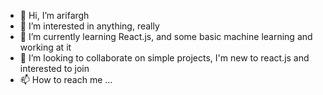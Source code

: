 - 👋 Hi, I’m arifargh
- 👀 I’m interested in anything, really
- 🌱 I’m currently learning React.js, and some basic machine learning and working at it
- 💞️ I’m looking to collaborate on simple projects, I'm new to react.js and interested to join
- 📫 How to reach me ...

<!---
arifazan/arifazan is a ✨ special ✨ repository because its `README.md` (this file) appears on your GitHub profile.
You can click the Preview link to take a look at your changes.
--->
